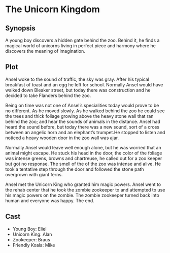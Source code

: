 # The Unicorn Kingdom

## Synopsis

A young boy discovers a hidden gate behind the zoo.
Behind it, he finds a magical world of unicorns living in perfect piece and harmony where he discovers the meaning of imagination.

## Plot

Ansel woke to the sound of traffic, the sky was gray.
After his typical breakfast of toast and an egg he left for school.
Normally Ansel would have walked down Bleaker street, but today there was construction and he decided to take Flanders behind the zoo.

Being on time was not one of Ansel’s specialities today would prove to be no different.
As he moved slowly.
As he walked behind the zoo he could see the trees and thick foliage growing above the heavy stone wall that ran behind the zoo; and hear the sounds of animals in the distance.
Ansel had heard the sound before, but today there was a new sound, sort of a cross between an angelic horn and an elephant’s trumpet.He stopped to listen and noticed a heavy wooden door in the zoo wall was ajar.

Normally Ansel would leave well enough alone, but he was worried that an animal might escape.
He stuck his head in the door, the color of the foliage was intense greens, browns and chartreuse, he called out for a zoo keeper but got no response.
The smell of the of the zoo was intense and alive.
He took a tentative step through the door and followed the stone path overgrown with giant ferns.

Ansel met the Unicorn King who granted him magic powers.
Ansel went to the rehab center that he took the zombie zookeeper to and attempted to use his magic powers on the zombie.
The zombie zookeeper turned back into human and everyone was happy.
The end.

## Cast

* Young Boy: Eliel
* Unicorn King: Alan
* Zookeeper: Braus
* Friendly Koala: Mike
